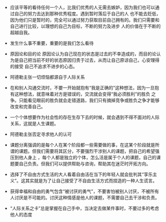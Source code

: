 - 应该平等的看待任何一个人，比我们优秀的人无需去嫉妒，因为我们也可以通过自己的努力去达到那种优秀程度。遇到暂时落后于自己的人
  也不能去贬低，因为他们只是暂时的，完全可以通过努力获取目前自己拥有的。我们只需要和自己进行比较，以理想的自己为目标，不断的努力及进步
  人的价值在于不断的超越自我。
- 发生什么事不重要，重要的是我们怎么看待

- 原因论和目的论
  原因论认为自己现在的状态是过去的不幸造成的，而目的论认为是自己把当前不好的状态原因归责于过去，从而让自己原谅自己，心安理得的接受
  自己不追求不进步的心态。


- 阿德勒主张一切烦恼都源自于人际关系

- 在和别人沟通交流时，不要一开始就抱有“我是正确的”这种想法，因为一旦抱有这种想法，就意味着对方是错误的，交流就会变得“我必须胜利”的胜负
  之争。只能看见眼前的胜负就会走错道路，我们只有摘掉竞争或胜负之争才能够改变和完善自己。

- 一个个体想要作为社会性的存在生存下去的时候，就会遇到不得不面对的人际关系，这就是人生课题。

- 阿德勒主张否定寻求他人的认可 

- 课题分离强调的是每个人在某个阶段都一些需要做的事，在这某个阶段就是所谓的课题。但我们需要将其区分，不要强烈干涉别人的课题，把自己的希望强压到他人身上
  ，每个人都是独立的个体，怎么活是属于个人的课题，自己的课题要自己负责。但我们可以提供帮助与咨询，帮助其在迷茫时开拓方向。

- 选择了不自由方式生活的大人看着自由活在当下的年轻人就会批判其“享乐主义”。这其实就是为了让自己接受了不自由生活方式而捏造的一种人生谎言。

- 获得幸福和自由的勇气包含“被讨厌的勇气”，不要害怕被别人讨厌，不被所有人讨厌是不可能的。讨厌这种情感是他人的课题，不需要自己去干涉和负责。

- “人际关系之卡”总是掌握在自己手中，当决定去做某件事时，不要过多的考虑他人的态度